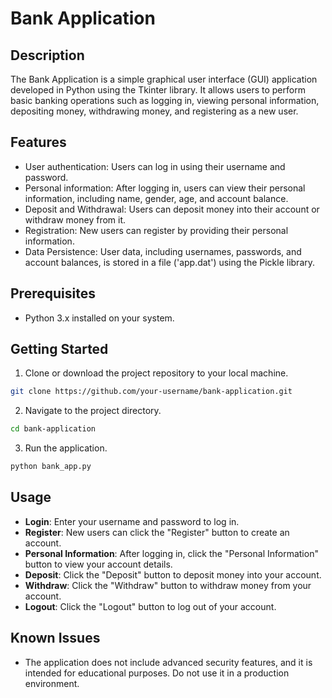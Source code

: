 # Bank Application

## Description

The Bank Application is a simple graphical user interface (GUI) application developed in Python using the Tkinter library. It allows users to perform basic banking operations such as logging in, viewing personal information, depositing money, withdrawing money, and registering as a new user.

## Features

- User authentication: Users can log in using their username and password.
- Personal information: After logging in, users can view their personal information, including name, gender, age, and account balance.
- Deposit and Withdrawal: Users can deposit money into their account or withdraw money from it.
- Registration: New users can register by providing their personal information.
- Data Persistence: User data, including usernames, passwords, and account balances, is stored in a file ('app.dat') using the Pickle library.

## Prerequisites

- Python 3.x installed on your system.

## Getting Started

1. Clone or download the project repository to your local machine.

```bash
git clone https://github.com/your-username/bank-application.git
```

2. Navigate to the project directory.

```bash
cd bank-application
```

3. Run the application.

```bash
python bank_app.py
```

## Usage

- **Login**: Enter your username and password to log in.
- **Register**: New users can click the "Register" button to create an account.
- **Personal Information**: After logging in, click the "Personal Information" button to view your account details.
- **Deposit**: Click the "Deposit" button to deposit money into your account.
- **Withdraw**: Click the "Withdraw" button to withdraw money from your account.
- **Logout**: Click the "Logout" button to log out of your account.

## Known Issues

- The application does not include advanced security features, and it is intended for educational purposes. Do not use it in a production environment.
